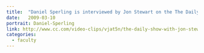 ```yaml
---
title:  "Daniel Sperling is interviewed by Jon Stewart on the The Daily Show to discuss the role of government policy in advancing fuel-efficient cars."
date:   2009-03-10
portrait: Daniel-Sperling
link: http://www.cc.com/video-clips/vjat5n/the-daily-show-with-jon-stewart-daniel-sperling
categories:
  - faculty
---
```

